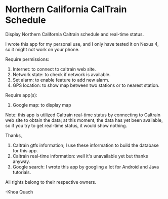 Northern California CalTrain Schedule
=====================================

Display Northern California Caltrain schedule and real-time status.

I wrote this app for my personal use, and I only have tested it on Nexus 4,
so it might not work on your phone.

Require permissions:
1) Internet: to connect to caltrain web site.
2) Network state: to check if network is available.
3) Set alarm: to enable feature to add new alarm.
4) GPS location: to show map between two stations or to nearest station.

Require app(s):
1) Google map: to display map

Note: this app is utilized Caltrain real-time status by connecting to
Caltrain web site to obtain the data; at this moment, the data has yet been
available, so if you try to get real-time status, it would show nothing.

Thanks,
1) Caltrain gtfs information; I use these information to build the database for this app.
2) Caltrain real-time information: well it's unavailable yet but thanks anyway.
3) Google search: I wrote this app by googling a lot for Android and Java tutorials.

All rights belong to their respective owners.

-Khoa Quach
